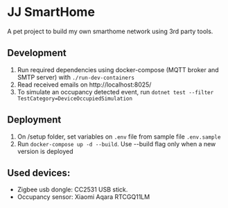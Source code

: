 # JJ SmartHome
A pet project to build my own smarthome network using 3rd party tools.

## Development
1. Run required dependencies using docker-compose (MQTT broker and SMTP server) with `./run-dev-containers`
2. Read received emails on http://localhost:8025/
3. To simulate an occupancy detected event, run `dotnet test --filter TestCategory=DeviceOccupiedSimulation`

## Deployment
1. On /setup folder, set variables on `.env` file from sample file `.env.sample`
2. Run `docker-compose up -d --build`. Use --build flag only when a new version is deployed

## Used devices:
* Zigbee usb dongle: CC2531 USB stick.
* Occupancy sensor: Xiaomi Aqara RTCGQ11LM